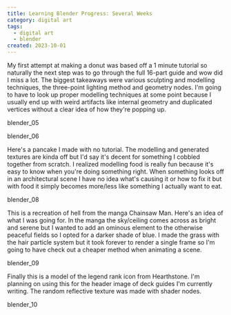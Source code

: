 ```yaml
---
title: Learning Blender Progress: Several Weeks
category: digital art
tags:
  - digital art
  - blender
created: 2023-10-01
---
```


My first attempt at making a donut was based off a 1 minute tutorial so naturally the next step was to go through the full 16-part guide and wow did I miss a lot. The biggest takeaways were various sculpting and modelling techniques, the three-point lighting method and geometry nodes. I'm going to have to look up proper modelling techniques at some point because I usually end up with weird artifacts like internal geometry and duplicated vertices without a clear idea of how they're popping up.

blender_05

blender_06

Here's a pancake I made with no tutorial. The modelling and generated textures are kinda off but I'd say it's decent for something I cobbled together from scratch. I realized modelling food is really fun because it's easy to know when you're doing something right. When something looks off in an architectural scene I have no idea what's causing it or how to fix it but with food it simply becomes more/less like something I actually want to eat.

blender_08

This is a recreation of hell from the manga Chainsaw Man. Here's an idea of what I was going for. In the manga the sky/ceiling comes across as bright and serene but I wanted to add an ominous element to the otherwise peaceful fields so I opted for a darker shade of blue. I made the grass with the hair particle system but it took forever to render a single frame so I'm going to have check out a cheaper method when animating a scene.

blender_09

Finally this is a model of the legend rank icon from Hearthstone. I'm planning on using this for the header image of deck guides I'm currently writing. The random reflective texture was made with shader nodes.

blender_10
